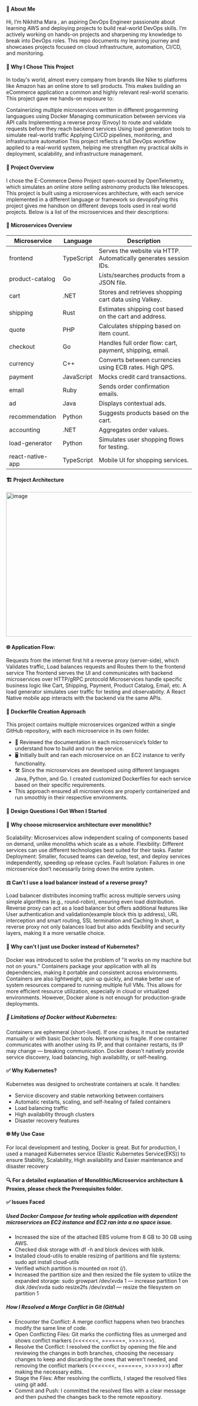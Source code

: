 #### 👋 About Me
Hi, I’m Nikhitha Mara , an aspiring DevOps Engineer passionate about learning AWS and deploying projects to build real-world DevOps skills. I’m actively working on hands-on projects and sharpening my knowledge to break into DevOps roles. This repo documents my learning journey and showcases projects focused on cloud infrastructure, automation, CI/CD, and monitoring.

#### 🧠 Why I Chose This Project
In today's world, almost every company from brands like Nike to platforms like Amazon has an online store to sell products. This makes building an eCommerce application a common and highly relevant real-world scenario. This project gave me hands-on exposure to:

Containerizing multiple microservices written in different progarmming languagues using Docker
Managing communication between services via API calls
Implementing a reverse proxy (Envoy) to route and validate requests before they reach backend services
Using load generation tools to simulate real-world traffic
Applying CI/CD pipelines, monitoring, and infrastructure automation
This project reflects a full DevOps workflow applied to a real-world system, helping me strengthen my practical skills in deployment, scalability, and infrastructure management.

#### 🛒 Project Overview
I chose the E-Commerce Demo Project open-sourced by OpenTelemetry, which simulates an online store selling astronomy products like telescopes. 
This project is built using a microservices architecture, with each service implemented in a different language or framework so devopsifying this
project gives me handson on different devops tools used in real world projects. Below is a list of the microservices and their descriptions:

#### 🧩 Microservices Overview
| Microservice        | Language     | Description                                                  |
|---------------------|--------------|--------------------------------------------------------------|
| frontend            | TypeScript   | Serves the website via HTTP. Automatically generates session IDs. |
| product-catalog     | Go           | Lists/searches products from a JSON file.                    |
| cart                | .NET         | Stores and retrieves shopping cart data using Valkey.        |
| shipping            | Rust         | Estimates shipping cost based on the cart and address.       |
| quote               | PHP          | Calculates shipping based on item count.                     |
| checkout            | Go           | Handles full order flow: cart, payment, shipping, email.     |
| currency            | C++          | Converts between currencies using ECB rates. High QPS.       |
| payment             | JavaScript   | Mocks credit card transactions.                              |
| email               | Ruby         | Sends order confirmation emails.                             |
| ad                  | Java         | Displays contextual ads.                                     |
| recommendation      | Python       | Suggests products based on the cart.                         |
| accounting          | .NET         | Aggregates order values.                                     |
| load-generator      | Python       | Simulates user shopping flows for testing.                   |
| react-native-app    | TypeScript   | Mobile UI for shopping services.                             |


#### 🏗️ Project Architecture

<img width="584" height="392" alt="image" src="https://github.com/user-attachments/assets/5b4f5891-02b8-4075-b250-2de56ef04e54" />

#### 🌐 Application Flow:
Requests from the internet first hit a reverse proxy (server-side), which Validates traffic, Load balances requests and Routes them to the frontend service
The frontend serves the UI and communicates with backend microservices over HTTP/gRPC protocold
Microservices handle specific business logic like Cart, Shipping, Payment, Product Catalog, Email, etc.
A load generator simulates user traffic for testing and observability.
A React Native mobile app interacts with the backend via the same APIs.

#### 🚀 Dockerfile Creation Approach
This project contains multiple microservices organized within a single GitHub repository, with each microservice in its own folder.
* 📖 Reviewed the documentation in each microservice’s folder to understand how to build and run the service.
* 🖥️ Initially built and ran each microservice on an EC2 instance to verify functionality.
* 🛠️ Since the microservices are developed using different languages Java, Python, and Go. I created customized Dockerfiles for each service based on their specific requirements.
* This approach ensured all microservices are properly containerized and run smoothly in their respective environments.

#### 🎨 Design Questions I Got When I Started

#### 🤔 Why choose microservice architecture over monolithic?
Scalability: Microservices allow independent scaling of components based on demand, unlike monoliths which scale as a whole.
Flexibility: Different services can use different technologies best suited for their tasks.
Faster Deployment: Smaller, focused teams can develop, test, and deploy services independently, speeding up release cycles.
Fault Isolation: Failures in one microservice don’t necessarily bring down the entire system.

#### ⚖️ Can’t I use a load balancer instead of a reverse proxy?
Load balancer distributes incoming traffic across multiple servers using simple algorithms (e.g., round-robin), ensuring even load distribution.
Reverse proxy can act as a load balancer but offers additional features like User authentication and validation(example block this ip address), URL interception and smart routing, SSL termination and Caching In short, a reverse proxy not only balances load but also adds flexibility and security layers, making it a more versatile choice.

#### 🧩 Why can't I just use Docker instead of Kubernetes?
Docker was introduced to solve the problem of "it works on my machine but not on yours." Containers package your application with all its dependencies, making it portable and consistent across environments. Containers are also lightweight, spin up quickly, and make better use of system resources compared to running multiple full VMs. This allows for more efficient resource utilization, especially in cloud or virtualized environments. However, Docker alone is not enough for production-grade deployments.
##### 🚨 Limitations of Docker without Kubernetes:
Containers are ephemeral (short-lived). If one crashes, it must be restarted manually or with basic Docker tools.
Networking is fragile. If one container communicates with another using its IP, and that container restarts, its IP may change — breaking communication.
Docker doesn't natively provide service discovery, load balancing, high availability, or self-healing.

#### ✅ Why Kubernetes?
Kubernetes was designed to orchestrate containers at scale. It handles:
* Service discovery and stable networking between containers
* Automatic restarts, scaling, and self-healing of failed containers
* Load balancing traffic
* High availability through clusters
* Disaster recovery features

#### 🌐 My Use Case
For local development and testing, Docker is great. But for production, I used a managed Kubernetes service (Elastic Kubernetes Service(EKS)) to ensure
Stability, Scalability, High availability and Easier maintenance and disaster recovery

#### 🔍 For a detailed explanation of Monolithic/Microservice architecture & Proxies, please check the Prerequisites folder.

#### ✅ Issues Faced
##### Used Docker Compose for testing whole application with dependent microservices on EC2 instance and EC2 ran into a no space issue.
* Increased the size of the attached EBS volume from 8 GB to 30 GB using AWS.
* Checked disk storage with df -h and block devices with lsblk.
* Installed cloud-utils to enable resizing of partitions and file systems: sudo apt install cloud-utils
* Verified which partition is mounted on root (/).
* Increased the partition size and then resized the file system to utilize the expanded storage: sudo growpart /dev/xvda 1 — increase partition 1 on disk /dev/xvda sudo resize2fs /dev/xvda1 — resize the filesystem on partition 1

##### How I Resolved a Merge Conflict in Git (GitHub)
* Encounter the Conflict:
  A merge conflict happens when two branches modify the same line of code.
* Open Conflicting Files:
  Git marks the conflicting files as unmerged and shows conflict markers (<<<<<<<, =======, >>>>>>>).
* Resolve the Conflict:
  I resolved the conflict by opening the file and reviewing the changes in both branches, choosing the necessary changes to keep and discarding the ones that weren't needed,
  and removing the conflict markers (<<<<<<<, =======, >>>>>>>) after making the necessary edits.
* Stage the Files:
  After resolving the conflicts, I staged the resolved files using git add.
* Commit and Push:
  I committed the resolved files with a clear message and then pushed the changes back to the remote repository.


  
